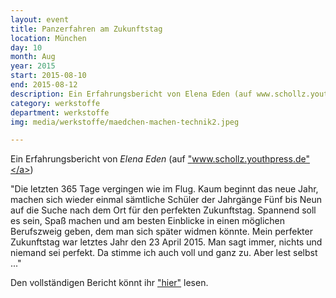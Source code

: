 ```yaml
---
layout: event
title: Panzerfahren am Zukunftstag
location: München
day: 10
month: Aug
year: 2015
start: 2015-08-10
end: 2015-08-12
description: Ein Erfahrungsbericht von Elena Eden (auf www.schollz.youthpress.de) "Die letzten 365 Tage vergingen wie im Flug.
category: werkstoffe
department: werkstoffe
img: media/werkstoffe/maedchen-machen-technik2.jpeg

---
```



Ein Erfahrungsbericht von *Elena Eden* (auf <a href="hwww.schollz.youthpress.de">"www.schollz.youthpress.de"</a>)

"Die letzten 365 Tage vergingen wie im Flug. Kaum beginnt das neue Jahr, machen sich wieder einmal sämtliche Schüler der Jahrgänge Fünf bis Neun auf die Suche nach dem Ort für den perfekten Zukunftstag. Spannend soll es sein, Spaß machen und am besten Einblicke in einen möglichen Berufszweig geben, dem man sich später widmen könnte. Mein perfekter Zukunftstag war letztes Jahr den 23 April 2015. Man sagt immer, nichts und niemand sei perfekt. Da stimme ich auch voll und ganz zu. Aber lest selbst ..."

Den vollständigen Bericht könnt ihr <a href="http://www.schollz.youthpress.de/index.php/rubriken/austausch/91-panzerfahren-am-zukunftstag">"hier"</a> lesen.


